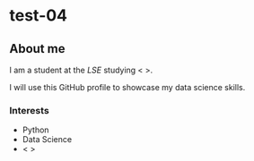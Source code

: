 # test-04

## About me

I am a student at the _LSE_ studying < >.

I will use this GitHub profile to showcase my data science skills.

### Interests

- Python 
- Data Science
- < >